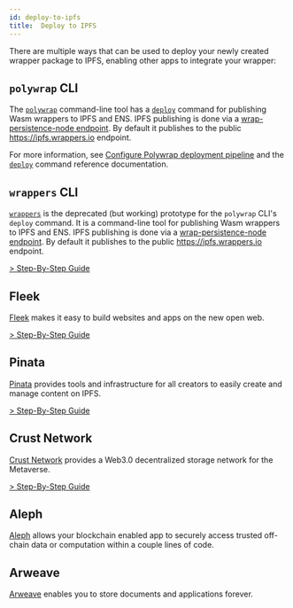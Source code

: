 ```yaml
---
id: deploy-to-ipfs
title:  Deploy to IPFS
---
```


There are multiple ways that can be used to deploy your newly created wrapper package
to IPFS, enabling other apps to integrate your wrapper:

## `polywrap` CLI
The [`polywrap`](../../reference/cli/polywrap-cli) command-line tool has a [`deploy`](../../reference/cli/commands/deploy) command for publishing Wasm wrappers to IPFS and ENS. IPFS publishing is done via a [wrap-persistence-node endpoint](https://www.npmjs.com/package/@nerfzael/wrap-persistence-node). By default it publishes to the public https://ipfs.wrappers.io endpoint.

For more information, see [Configure Polywrap deployment pipeline](./deploy-pipeline) and the [`deploy`](../../reference/cli/commands/deploy) command reference documentation.

## `wrappers` CLI
[`wrappers`](https://www.npmjs.com/package/@nerfzael/wrappers) is the deprecated (but working) prototype for the `polywrap` CLI's `deploy` command. It is a command-line tool for publishing Wasm wrappers to IPFS and ENS. IPFS publishing is done via a [wrap-persistence-node endpoint](https://www.npmjs.com/package/@nerfzael/wrap-persistence-node). By default it publishes to the public https://ipfs.wrappers.io endpoint.  

[> Step-By-Step Guide](./deployment/wrappers-cli)  

## Fleek
[Fleek](https://docs.fleek.co/) makes it easy to build websites and apps on the new open web.

[> Step-By-Step Guide](./deployment/fleek)

## Pinata
[Pinata](https://docs.pinata.cloud/) provides tools and infrastructure for all creators to easily create and manage content on IPFS.  

[> Step-By-Step Guide](./deployment/pinata)

## Crust Network
[Crust Network](https://wiki.crust.network/docs/en/crustAccount) provides a Web3.0 decentralized storage network for the Metaverse.  

[> Step-By-Step Guide](./deployment/crust)

## Aleph
[Aleph](https://docs.alephdata.org/) allows your blockchain enabled app to securely access trusted off-chain data or computation within a couple lines of code.

## Arweave
[Arweave](https://docs.arweave.org/info/) enables you to store documents and applications forever.
